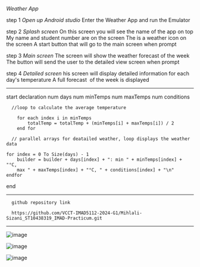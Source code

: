 *Weather App*

step 1
*Open up Android studio*
Enter the Weather App and run the Emulator​

step 2
*Splash screen​*
On this screen you will see the name of the  app on top​
My name and student number are on the screen​
The is a weather icon on the screen​
A start button that will go to the main screen when prompt​

​step 3
*Main screen​*
The screen will show the weather forecast of the week​
The button will send the user to the detailed view screen when prompt​

step 4
*Detailed screen​*
his screen will display detailed information for each day's temperature​
A full forecast ​
of the week is displayed
​
****************************************************************************************************************************************************************

start
   declaration
      num days
      num minTemps
      num maxTemps
      num conditions

      //loop to calculate the average temperature

        for each index i in minTemps
            totalTemp = totalTemp + (minTemps[i] + maxTemps[i]) / 2
        end for
     
      // parallel arrays for deatailed weather, loop displays the weather data

    for index = 0 To Size(days) - 1
        builder = builder + days[index] + ": min " + minTemps[index] + "°C, 
        max " + maxTemps[index] + "°C, " + conditions[index] + "\n"
    endfor
end
**********************************************************************************************************************************************

      github repository link
      
      https://github.com/VCCT-IMAD5112-2024-G1/Mihlali-Sizani_ST10438319_IMAD-Practicum.git
*************************************************************************************************************************************************



![image](https://github.com/VCCT-IMAD5112-2024-G1/Mihlali-Sizani_ST10438319_IMAD-Practicum/assets/166116932/5d54712e-3ff8-4b4f-82d6-74a739c42a38)




![image](https://github.com/VCCT-IMAD5112-2024-G1/Mihlali-Sizani_ST10438319_IMAD-Practicum/assets/166116932/10c3fa34-02bf-436a-8958-96fdc6d712a7)



![image](https://github.com/VCCT-IMAD5112-2024-G1/Mihlali-Sizani_ST10438319_IMAD-Practicum/assets/166116932/1cc84959-289b-4fff-a6e0-c25b48e6f167)
